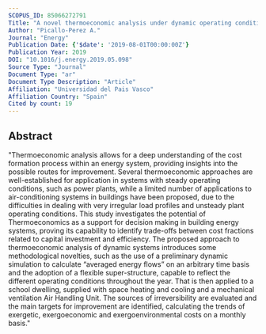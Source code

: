```yaml
---
SCOPUS_ID: 85066272791
Title: "A novel thermoeconomic analysis under dynamic operating conditions for space heating and cooling systems"
Author: "Picallo-Perez A."
Journal: "Energy"
Publication Date: {'$date': '2019-08-01T00:00:00Z'}
Publication Year: 2019
DOI: "10.1016/j.energy.2019.05.098"
Source Type: "Journal"
Document Type: "ar"
Document Type Description: "Article"
Affiliation: "Universidad del Pais Vasco"
Affiliation Country: "Spain"
Cited by count: 19
---
```


## Abstract
"Thermoeconomic analysis allows for a deep understanding of the cost formation process within an energy system, providing insights into the possible routes for improvement. Several thermoeconomic approaches are well-established for application in systems with steady operating conditions, such as power plants, while a limited number of applications to air-conditioning systems in buildings have been proposed, due to the difficulties in dealing with very irregular load profiles and unsteady plant operating conditions. This study investigates the potential of Thermoeconomics as a support for decision making in building energy systems, proving its capability to identify trade-offs between cost fractions related to capital investment and efficiency. The proposed approach to thermoeconomic analysis of dynamic systems introduces some methodological novelties, such as the use of a preliminary dynamic simulation to calculate “averaged energy flows” on an arbitrary time basis and the adoption of a flexible super-structure, capable to reflect the different operating conditions throughout the year. That is then applied to a school dwelling, supplied with space heating and cooling and a mechanical ventilation Air Handling Unit. The sources of irreversibility are evaluated and the main targets for improvement are identified, calculating the trends of exergetic, exergoeconomic and exergoenvironmental costs on a monthly basis."
